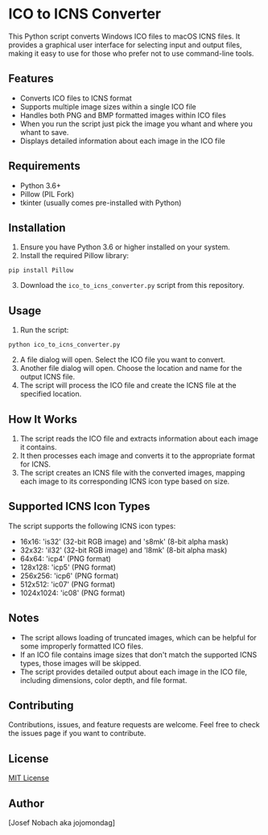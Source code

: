 # ICO to ICNS Converter

This Python script converts Windows ICO files to macOS ICNS files. It provides a graphical user interface for selecting input and output files, making it easy to use for those who prefer not to use command-line tools.

## Features

- Converts ICO files to ICNS format
- Supports multiple image sizes within a single ICO file
- Handles both PNG and BMP formatted images within ICO files
- When you run the script just pick the image you whant and where you whant to save.
- Displays detailed information about each image in the ICO file

## Requirements

- Python 3.6+
- Pillow (PIL Fork)
- tkinter (usually comes pre-installed with Python)

## Installation

1. Ensure you have Python 3.6 or higher installed on your system.
2. Install the required Pillow library:

```
pip install Pillow
```

3. Download the `ico_to_icns_converter.py` script from this repository.

## Usage

1. Run the script:

```
python ico_to_icns_converter.py
```

2. A file dialog will open. Select the ICO file you want to convert.
3. Another file dialog will open. Choose the location and name for the output ICNS file.
4. The script will process the ICO file and create the ICNS file at the specified location.

## How It Works

1. The script reads the ICO file and extracts information about each image it contains.
2. It then processes each image and converts it to the appropriate format for ICNS.
3. The script creates an ICNS file with the converted images, mapping each image to its corresponding ICNS icon type based on size.

## Supported ICNS Icon Types

The script supports the following ICNS icon types:

- 16x16: 'is32' (32-bit RGB image) and 's8mk' (8-bit alpha mask)
- 32x32: 'il32' (32-bit RGB image) and 'l8mk' (8-bit alpha mask)
- 64x64: 'icp4' (PNG format)
- 128x128: 'icp5' (PNG format)
- 256x256: 'icp6' (PNG format)
- 512x512: 'ic07' (PNG format)
- 1024x1024: 'ic08' (PNG format)

## Notes

- The script allows loading of truncated images, which can be helpful for some improperly formatted ICO files.
- If an ICO file contains image sizes that don't match the supported ICNS types, those images will be skipped.
- The script provides detailed output about each image in the ICO file, including dimensions, color depth, and file format.

## Contributing

Contributions, issues, and feature requests are welcome. Feel free to check the issues page if you want to contribute.

## License

[MIT License](https://opensource.org/licenses/MIT)

## Author

[Josef Nobach aka jojomondag]
